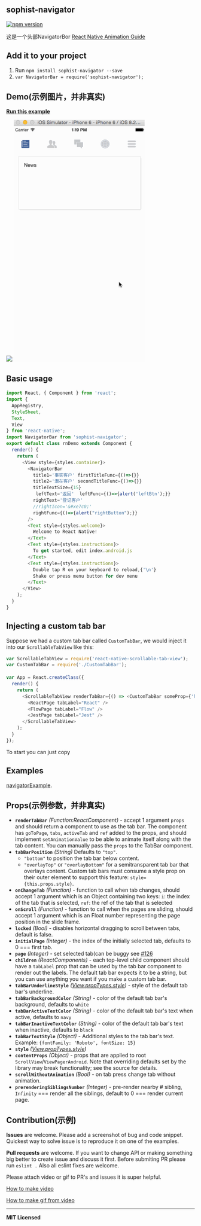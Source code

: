 
## sophist-navigator
[![npm version](https://badge.fury.io/js/sophist-navigator.svg)](https://badge.fury.io/js/react-native-scrollable-tab-view)

这是一个头部NavigatorBor
[React Native Animation Guide](https://facebook.github.io/react-native/docs/animations.html)


## Add it to your project

1. Run `npm install sophist-navigator --save`
2. `var NavigatorBar = require('sophist-navigator');`

## Demo(示例图片，并非真实)
<a href="https://appetize.io/embed/6qfv7eydjtm34mhn6qwj2nt3xm?embed=true&screenOnly=false&xdocMsg=true&debug=true&scale=100&deviceColor=black&orientation=portrait&device=iphone6s&osVersion=9.3&deviceId=RGV2aWNlOjU2Y2FjNTExZWQwOTM2MTEwMGRhYTNlNg&platform=ios&width=375&height=668&phoneWidth=416&phoneHeight=870&screenOffsetLeft=21&screenOffsetTop=100&params=%7B%7D" target="_blank"><strong>Run this example</strong></a>

<a href="https://raw.githubusercontent.com/brentvatne/react-native-scrollable-tab-view/master/demo_images/demo.gif"><img src="https://raw.githubusercontent.com/brentvatne/react-native-scrollable-tab-view/master/demo_images/demo.gif" width="350"></a>
<a href="https://raw.githubusercontent.com/brentvatne/react-native-scrollable-tab-view/master/demo_images/demo-fb.gif"><img src="https://raw.githubusercontent.com/brentvatne/react-native-scrollable-tab-view/master/demo_images/demo-fb.gif" width="350"></a>

## Basic usage

```javascript
import React, { Component } from 'react';
import {
  AppRegistry,
  StyleSheet,
  Text,
  View
} from 'react-native';
import NavigatorBar from 'sophist-navigator';
export default class rnDemo extends Component {
  render() {
    return (
      <View style={styles.container}>
        <NavigatorBar
          title1='事实客户' firstTitleFunc={()=>{}}
          title2='潜在客户' secondTitleFunc={()=>{}}
          titleTextSize={15}
           leftText='返回'  leftFunc={()=>{alert('leftBtn');}}
          rightText='登记客户'
          //rightIcon='&#xe7c0;'
          rightFunc={()=>{alert("rightButton");}}
        />
        <Text style={styles.welcome}>
          Welcome to React Native!
        </Text>
        <Text style={styles.instructions}>
          To get started, edit index.android.js
        </Text>
        <Text style={styles.instructions}>
          Double tap R on your keyboard to reload,{'\n'}
          Shake or press menu button for dev menu
        </Text>
      </View>
    );
  }
}
```

## Injecting a custom tab bar

Suppose we had a custom tab bar called `CustomTabBar`, we would inject
it into our `ScrollableTabView` like this:

```javascript
var ScrollableTabView = require('react-native-scrollable-tab-view');
var CustomTabBar = require('./CustomTabBar');

var App = React.createClass({
  render() {
    return (
      <ScrollableTabView renderTabBar={() => <CustomTabBar someProp={'here'} />}>
        <ReactPage tabLabel="React" />
        <FlowPage tabLabel="Flow" />
        <JestPage tabLabel="Jest" />
      </ScrollableTabView>
    );
  }
});
```
To start you can just copy
## Examples

[navigatorExample](https://www.baidu.com).

## Props(示例参数，并非真实)

- **`renderTabBar`** _(Function:ReactComponent)_ - accept 1 argument `props` and should return a component to use as
  the tab bar. The component has `goToPage`, `tabs`, `activeTab` and
  `ref` added to the props, and should implement `setAnimationValue` to
  be able to animate itself along with the tab content. You can manually pass the `props` to the TabBar component.
- **`tabBarPosition`** _(String)_ Defaults to `"top"`.
  - `"bottom"` to position the tab bar below content.
  - `"overlayTop"` or `"overlayBottom"` for a semitransparent tab bar that overlays content. Custom tab bars must consume a style prop on their outer element to support this feature: `style={this.props.style}`.
- **`onChangeTab`** _(Function)_ - function to call when tab changes, should accept 1 argument which is an Object containing two keys: `i`: the index of the tab that is selected, `ref`: the ref of the tab that is selected
- **`onScroll`** _(Function)_ - function to call when the pages are sliding, should accept 1 argument which is an Float number representing the page position in the slide frame.
- **`locked`** _(Bool)_ - disables horizontal dragging to scroll between tabs, default is false.
- **`initialPage`** _(Integer)_ - the index of the initially selected tab, defaults to 0 === first tab.
- **`page`** _(Integer)_ - set selected tab(can be buggy see  [#126](https://github.com/brentvatne/react-native-scrollable-tab-view/issues/126)
- **`children`** _(ReactComponents)_ - each top-level child component should have a `tabLabel` prop that can be used by the tab bar component to render out the labels. The default tab bar expects it to be a string, but you can use anything you want if you make a custom tab bar.
- **`tabBarUnderlineStyle`** _([View.propTypes.style](https://facebook.github.io/react-native/docs/view.html#style))_ - style of the default tab bar's underline.
- **`tabBarBackgroundColor`** _(String)_ - color of the default tab bar's background, defaults to `white`
- **`tabBarActiveTextColor`** _(String)_ - color of the default tab bar's text when active, defaults to `navy`
- **`tabBarInactiveTextColor`** _(String)_ - color of the default tab bar's text when inactive, defaults to `black`
- **`tabBarTextStyle`** _(Object)_ - Additional styles to the tab bar's text. Example: `{fontFamily: 'Roboto', fontSize: 15}`
- **`style`** _([View.propTypes.style](https://facebook.github.io/react-native/docs/view.html#style))_
- **`contentProps`** _(Object)_ - props that are applied to root `ScrollView`/`ViewPagerAndroid`. Note that overriding defaults set by the library may break functionality; see the source for details.
- **`scrollWithoutAnimation`** _(Bool)_ - on tab press change tab without animation.
- **`prerenderingSiblingsNumber`** _(Integer)_ - pre-render nearby # sibling, `Infinity` === render all the siblings, default to 0 === render current page.

## Contribution(示例)
**Issues** are welcome. Please add a screenshot of bug and code snippet. Quickest way to solve issue is to reproduce it on one of the examples.

**Pull requests** are welcome. If you want to change API or making something big better to create issue and discuss it first. Before submiting PR please run ```eslint .``` Also all eslint fixes are welcome.

Please attach video or gif to PR's and issues it is super helpful.

<a href="http://www.abeautifulsite.net/recording-a-screencast-with-quicktime/" target="_blank">How to make video</a>

<a href="https://github.com/jclem/gifify" target="_blank">How to make gif from video</a>

---

**MIT Licensed**
